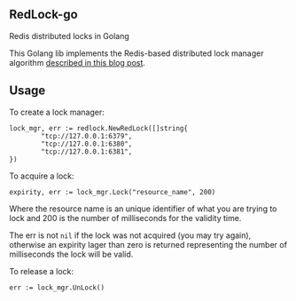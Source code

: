 ## RedLock-go

Redis distributed locks in Golang

This Golang lib implements the Redis-based distributed lock manager algorithm [described in this blog post](http://antirez.com/news/77).

## Usage

To create a lock manager:

    lock_mgr, err := redlock.NewRedLock([]string{
            "tcp://127.0.0.1:6379",
            "tcp://127.0.0.1:6380",
            "tcp://127.0.0.1:6381",
    })

To acquire a lock:

    expirity, err := lock_mgr.Lock("resource_name", 200)

Where the resource name is an unique identifier of what you are trying to lock and 200 is the number of milliseconds for the validity time.

The err is not `nil` if the lock was not acquired (you may try again),
otherwise an expirity lager than zero is returned representing the number of milliseconds the lock will be valid.

To release a lock:

    err := lock_mgr.UnLock()

